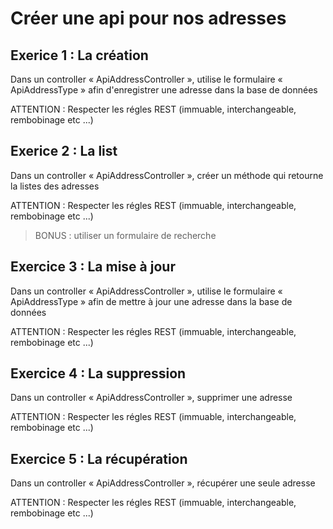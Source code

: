 # Créer une api pour nos adresses

## Exerice 1 : La création

Dans un controller « ApiAddressController », utilise le formulaire « ApiAddressType » afin
d'enregistrer une adresse dans la base de données

ATTENTION : Respecter les régles REST (immuable, interchangeable, rembobinage etc ...)

## Exerice 2 : La list

Dans un controller « ApiAddressController », créer un méthode qui retourne la listes des adresses

ATTENTION : Respecter les régles REST (immuable, interchangeable, rembobinage etc ...)

> BONUS : utiliser un formulaire de recherche

## Exercice 3 : La mise à jour

Dans un controller « ApiAddressController », utilise le formulaire « ApiAddressType » afin
de mettre à jour une adresse dans la base de données

ATTENTION : Respecter les régles REST (immuable, interchangeable, rembobinage etc ...)

## Exercice 4 : La suppression

Dans un controller « ApiAddressController », supprimer une adresse

ATTENTION : Respecter les régles REST (immuable, interchangeable, rembobinage etc ...)

## Exercice 5 : La récupération

Dans un controller « ApiAddressController », récupérer une seule adresse

ATTENTION : Respecter les régles REST (immuable, interchangeable, rembobinage etc ...)
